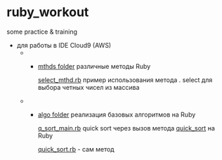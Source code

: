 # ruby_workout
some practice &amp; training


- для работы  в IDE Cloud9 (AWS) 
  - - [mthds folder](https://github.com/alex-dev-2020/ruby_workout/tree/master/mthds) различные методы Ruby
  
        [select_mthd.rb](https://github.com/alex-dev-2020/ruby_workout/blob/master/mthds/select_mthd.rb)  пример использования метода . select  для выбора четных чисел из массива
  
  - - [algo folder](https://github.com/alex-dev-2020/ruby_workout/tree/master/algo) реализация базовых алгоритмов на Ruby
  
        [q_sort_main.rb](https://github.com/alex-dev-2020/ruby_workout/blob/master/algo/q_sort_main.rb) quick sort через вызов метода [quick_sort](https://github.com/alex-dev-2020/ruby_workout/blob/master/algo/quick_sort.rb) на Ruby
        
        [quick_sort.rb](https://github.com/alex-dev-2020/ruby_workout/blob/master/algo/quick_sort.rb) - сам метод
  
  
